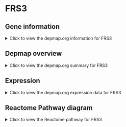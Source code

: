 <h1>FRS3</h1>

<h2>Gene information</h2>
<details>
  <summary>Click to view the depmap.org information for FRS3</summary>
  <p><a href="https://depmap.org/portal/gene/FRS3?tab=about" target="_BLANK">Open page in a new tab...</a></p>
  <iframe src="https://depmap.org/portal/gene/FRS3?tab=about" style="border:none;width:100%;height:800px"></iframe>
</details>

<h2>Depmap overview</h2>
<details>
  <summary>Click to view the depmap.org summary for FRS3</summary>
  <p><a href="https://depmap.org/portal/gene/FRS3?tab=overview" target="_BLANK">Open page in a new tab...</a></p>
  <iframe src="https://depmap.org/portal/gene/FRS3?tab=overview" style="border:none;width:100%;height:800px"></iframe>
</details>

<h2>Expression</h2>
<details>
  <summary>Click to view the depmap.org expression data for FRS3</summary>
  <p><a href="https://depmap.org/portal/gene/FRS3?tab=characterization" target="_BLANK">Open page in a new tab...</a></p>
  <iframe src="https://depmap.org/portal/gene/FRS3?tab=characterization" style="border:none;width:100%;height:800px"></iframe>
</details>



<h2>Reactome Pathway diagram</h2>
<details>
  <summary>Click to view the Reactome pathway for FRS3</summary>
  <p><a href="https://reactome.org/PathwayBrowser/#/R-HSA-5673001" target="_BLANK">Open page in a new tab...</a></p>
  <p>RAF/MAP kinase cascade</p>
<iframe src="https://reactome.org/PathwayBrowser/#/R-HSA-5673001" style="border:none;width:100%;height:800px"></iframe>
</details>



